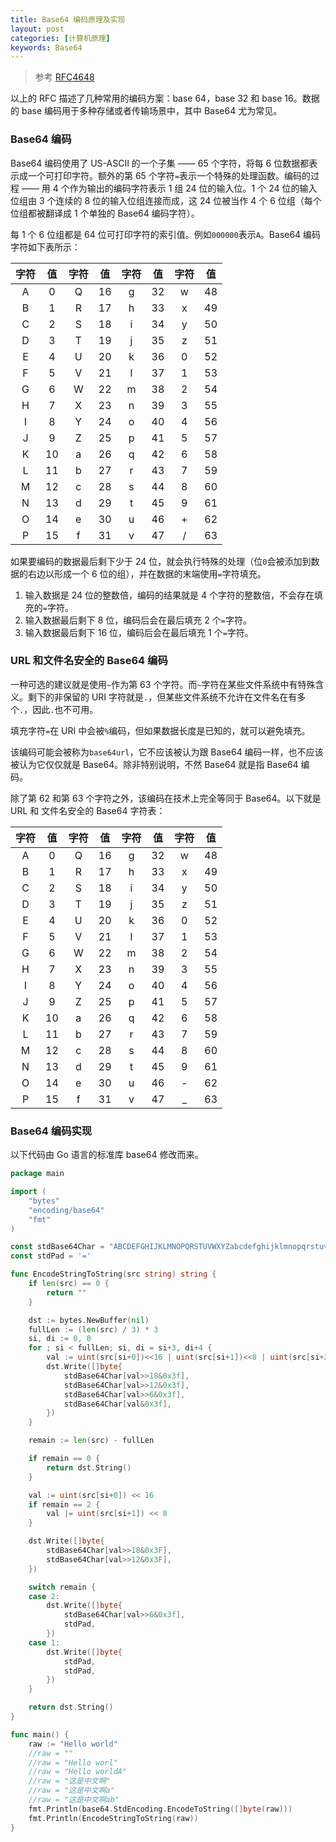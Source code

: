 ```yaml
---
title: Base64 编码原理及实现
layout: post
categories: [计算机原理]
keywords: Base64
---
```


> 参考 [RFC4648](https://datatracker.ietf.org/doc/html/rfc4648)

以上的 RFC 描述了几种常用的编码方案：base 64，base 32 和 base 16。数据的 base 编码用于多种存储或者传输场景中，其中 Base64 尤为常见。

### Base64 编码

Base64 编码使用了 US-ASCII 的一个子集 —— 65 个字符，将每 6 位数据都表示成一个可打印字符。额外的第 65 个字符`=`表示一个特殊的处理函数。编码的过程 —— 用 4 个作为输出的编码字符表示 1 组 24 位的输入位。1 个 24 位的输入位组由 3 个连续的 8 位的输入位组连接而成，这 24 位被当作 4 个 6 位组（每个位组都被翻译成 1 个单独的 Base64 编码字符）。

每 1 个 6 位组都是 64 位可打印字符的索引值。例如`000000`表示`A`。Base64 编码字符如下表所示：

| 字符 | 值 | 字符 | 值 | 字符 | 值 | 字符 | 值 |
| :--: | :--: | :--: | :--: | :--: | :--: | :--: | :--: |
| A | 0 | Q | 16 | g | 32 | w | 48 |
| B | 1 | R | 17 | h | 33 | x | 49 |
| C | 2 | S | 18 | i | 34 | y | 50 |
| D | 3 | T | 19 | j | 35 | z | 51 |
| E | 4 | U | 20 | k | 36 | 0 | 52 |
| F | 5 | V | 21 | l | 37 | 1 | 53 |
| G | 6 | W | 22 | m | 38 | 2 | 54 |
| H | 7 | X | 23 | n | 39 | 3 | 55 |
| I | 8 | Y | 24 | o | 40 | 4 | 56 |
| J | 9 | Z | 25 | p | 41 | 5 | 57 |
| K | 10 | a | 26 | q | 42 | 6 | 58 |
| L | 11 | b | 27 | r | 43 | 7 | 59 |
| M | 12 | c | 28 | s | 44 | 8 | 60 |
| N | 13 | d | 29 | t | 45 | 9 | 61 |
| O | 14 | e | 30 | u | 46 | + | 62 |
| P | 15 | f | 31 | v | 47 | / | 63 |

如果要编码的数据最后剩下少于 24 位，就会执行特殊的处理（位`0`会被添加到数据的右边以形成一个 6 位的组），并在数据的末端使用`=`字符填充。

1.  输入数据是 24 位的整数倍，编码的结果就是 4 个字符的整数倍，不会存在填充的`=`字符。
2.  输入数据最后剩下 8 位，编码后会在最后填充 2 个`=`字符。
3.  输入数据最后剩下 16 位，编码后会在最后填充 1 个`=`字符。

### URL 和文件名安全的 Base64 编码

一种可选的建议就是使用`~`作为第 63 个字符。而`~`字符在某些文件系统中有特殊含义。剩下的非保留的 URI 字符就是`.`，但某些文件系统不允许在文件名在有多个`.`，因此`.`也不可用。

填充字符`=`在 URI 中会被`%`编码，但如果数据长度是已知的，就可以避免填充。

该编码可能会被称为`base64url`，它不应该被认为跟 Base64 编码一样，也不应该被认为它仅仅就是 Base64。除非特别说明，不然 Base64 就是指 Base64 编码。

除了第 62 和第 63 个字符之外，该编码在技术上完全等同于 Base64。以下就是 URL 和 文件名安全的 Base64 字符表：

| 字符 | 值 | 字符 | 值 | 字符 | 值 | 字符 | 值 |
| :--: | :--: | :--: | :--: | :--: | :--: | :--: | :--: |
| A | 0 | Q | 16 | g | 32 | w | 48 |
| B | 1 | R | 17 | h | 33 | x | 49 |
| C | 2 | S | 18 | i | 34 | y | 50 |
| D | 3 | T | 19 | j | 35 | z | 51 |
| E | 4 | U | 20 | k | 36 | 0 | 52 |
| F | 5 | V | 21 | l | 37 | 1 | 53 |
| G | 6 | W | 22 | m | 38 | 2 | 54 |
| H | 7 | X | 23 | n | 39 | 3 | 55 |
| I | 8 | Y | 24 | o | 40 | 4 | 56 |
| J | 9 | Z | 25 | p | 41 | 5 | 57 |
| K | 10 | a | 26 | q | 42 | 6 | 58 |
| L | 11 | b | 27 | r | 43 | 7 | 59 |
| M | 12 | c | 28 | s | 44 | 8 | 60 |
| N | 13 | d | 29 | t | 45 | 9 | 61 |
| O | 14 | e | 30 | u | 46 | - | 62 |
| P | 15 | f | 31 | v | 47 | _ | 63 |

### Base64 编码实现

以下代码由 Go 语言的标准库 base64 修改而来。

```go
package main

import (
	"bytes"
	"encoding/base64"
	"fmt"
)

const stdBase64Char = "ABCDEFGHIJKLMNOPQRSTUVWXYZabcdefghijklmnopqrstuvwxyz0123456789+/"
const stdPad = '='

func EncodeStringToString(src string) string {
	if len(src) == 0 {
		return ""
	}

	dst := bytes.NewBuffer(nil)
	fullLen := (len(src) / 3) * 3
	si, di := 0, 0
	for ; si < fullLen; si, di = si+3, di+4 {
		val := uint(src[si+0])<<16 | uint(src[si+1])<<8 | uint(src[si+2])
		dst.Write([]byte{
			stdBase64Char[val>>18&0x3f],
			stdBase64Char[val>>12&0x3f],
			stdBase64Char[val>>6&0x3f],
			stdBase64Char[val&0x3f],
		})
	}

	remain := len(src) - fullLen

	if remain == 0 {
		return dst.String()
	}

	val := uint(src[si+0]) << 16
	if remain == 2 {
		val |= uint(src[si+1]) << 8
	}

	dst.Write([]byte{
		stdBase64Char[val>>18&0x3F],
		stdBase64Char[val>>12&0x3F],
	})

	switch remain {
	case 2:
		dst.Write([]byte{
			stdBase64Char[val>>6&0x3f],
			stdPad,
		})
	case 1:
		dst.Write([]byte{
			stdPad,
			stdPad,
		})
	}

	return dst.String()
}

func main() {
	raw := "Hello world"
	//raw = ""
	//raw = "Hello worl"
	//raw = "Hello worldA"
	//raw = "这是中文啊"
	//raw = "这是中文啊a"
	//raw = "这是中文啊ab"
	fmt.Println(base64.StdEncoding.EncodeToString([]byte(raw)))
	fmt.Println(EncodeStringToString(raw))
}
```
